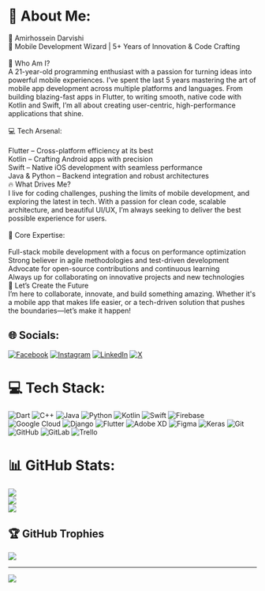 # 💫 About Me:
👋 Amirhossein Darvishi<br>🌟 Mobile Development Wizard | 5+ Years of Innovation & Code Crafting<br><br>🚀 Who Am I?<br>A 21-year-old programming enthusiast with a passion for turning ideas into powerful mobile experiences. I’ve spent the last 5 years mastering the art of mobile app development across multiple platforms and languages. From building blazing-fast apps in Flutter, to writing smooth, native code with Kotlin and Swift, I’m all about creating user-centric, high-performance applications that shine.<br><br>💻 Tech Arsenal:<br><br>Flutter – Cross-platform efficiency at its best<br>Kotlin – Crafting Android apps with precision<br>Swift – Native iOS development with seamless performance<br>Java & Python – Backend integration and robust architectures<br>🔥 What Drives Me?<br>I live for coding challenges, pushing the limits of mobile development, and exploring the latest in tech. With a passion for clean code, scalable architecture, and beautiful UI/UX, I’m always seeking to deliver the best possible experience for users.<br><br>🎯 Core Expertise:<br><br>Full-stack mobile development with a focus on performance optimization<br>Strong believer in agile methodologies and test-driven development<br>Advocate for open-source contributions and continuous learning<br>Always up for collaborating on innovative projects and new technologies<br>🌱 Let’s Create the Future<br>I’m here to collaborate, innovate, and build something amazing. Whether it's a mobile app that makes life easier, or a tech-driven solution that pushes the boundaries—let’s make it happen!


## 🌐 Socials:
[![Facebook](https://img.shields.io/badge/Facebook-%231877F2.svg?logo=Facebook&logoColor=white)](https://facebook.com/Amirho33in.real) [![Instagram](https://img.shields.io/badge/Instagram-%23E4405F.svg?logo=Instagram&logoColor=white)](https://instagram.com/Amirho33in.real) [![LinkedIn](https://img.shields.io/badge/LinkedIn-%230077B5.svg?logo=linkedin&logoColor=white)](https://linkedin.com/in/amirhossein-darvishi-bab190322) [![X](https://img.shields.io/badge/X-black.svg?logo=X&logoColor=white)](https://x.com/Amieho33in_real) 

# 💻 Tech Stack:
![Dart](https://img.shields.io/badge/dart-%230175C2.svg?style=for-the-badge&logo=dart&logoColor=white) ![C++](https://img.shields.io/badge/c++-%2300599C.svg?style=for-the-badge&logo=c%2B%2B&logoColor=white) ![Java](https://img.shields.io/badge/java-%23ED8B00.svg?style=for-the-badge&logo=openjdk&logoColor=white) ![Python](https://img.shields.io/badge/python-3670A0?style=for-the-badge&logo=python&logoColor=ffdd54) ![Kotlin](https://img.shields.io/badge/kotlin-%237F52FF.svg?style=for-the-badge&logo=kotlin&logoColor=white) ![Swift](https://img.shields.io/badge/swift-F54A2A?style=for-the-badge&logo=swift&logoColor=white) ![Firebase](https://img.shields.io/badge/firebase-%23039BE5.svg?style=for-the-badge&logo=firebase) ![Google Cloud](https://img.shields.io/badge/GoogleCloud-%234285F4.svg?style=for-the-badge&logo=google-cloud&logoColor=white) ![Django](https://img.shields.io/badge/django-%23092E20.svg?style=for-the-badge&logo=django&logoColor=white) ![Flutter](https://img.shields.io/badge/Flutter-%2302569B.svg?style=for-the-badge&logo=Flutter&logoColor=white) ![Adobe XD](https://img.shields.io/badge/Adobe%20XD-470137?style=for-the-badge&logo=Adobe%20XD&logoColor=#FF61F6) ![Figma](https://img.shields.io/badge/figma-%23F24E1E.svg?style=for-the-badge&logo=figma&logoColor=white) ![Keras](https://img.shields.io/badge/Keras-%23D00000.svg?style=for-the-badge&logo=Keras&logoColor=white) ![Git](https://img.shields.io/badge/git-%23F05033.svg?style=for-the-badge&logo=git&logoColor=white) ![GitHub](https://img.shields.io/badge/github-%23121011.svg?style=for-the-badge&logo=github&logoColor=white) ![GitLab](https://img.shields.io/badge/gitlab-%23181717.svg?style=for-the-badge&logo=gitlab&logoColor=white) ![Trello](https://img.shields.io/badge/Trello-%23026AA7.svg?style=for-the-badge&logo=Trello&logoColor=white)
# 📊 GitHub Stats:
![](https://github-readme-stats.vercel.app/api?username=AMIRHOSSEINDARVISHI&theme=gruvbox_light&hide_border=false&include_all_commits=true&count_private=true)<br/>
![](https://github-readme-streak-stats.herokuapp.com/?user=AMIRHOSSEINDARVISHI&theme=gruvbox_light&hide_border=false)<br/>
![](https://github-readme-stats.vercel.app/api/top-langs/?username=AMIRHOSSEINDARVISHI&theme=gruvbox_light&hide_border=false&include_all_commits=true&count_private=true&layout=compact)

## 🏆 GitHub Trophies
![](https://github-profile-trophy.vercel.app/?username=matthewmccullough&theme=radical&no-frame=false&no-bg=true&margin-w=4)

---
[![](https://visitcount.itsvg.in/api?id=AMIRHOSSEINDARVISHI&icon=0&color=0)](https://visitcount.itsvg.in)

<!-- Proudly created with GPRM ( https://gprm.itsvg.in ) -->
